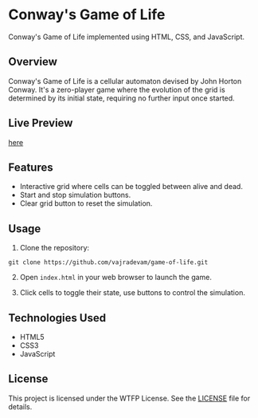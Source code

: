 # Conway's Game of Life

Conway's Game of Life implemented using HTML, CSS, and JavaScript.

## Overview

Conway's Game of Life is a cellular automaton devised by John Horton Conway. It's a zero-player game where the evolution of the grid is determined by its initial state, requiring no further input once started.

## Live Preview
[here](https://games-of-lives.netlify.app/)

## Features

- Interactive grid where cells can be toggled between alive and dead.
- Start and stop simulation buttons.
- Clear grid button to reset the simulation.

## Usage

1. Clone the repository:

```git clone https://github.com/vajradevam/game-of-life.git```

2. Open `index.html` in your web browser to launch the game.

3. Click cells to toggle their state, use buttons to control the simulation.

## Technologies Used

- HTML5
- CSS3
- JavaScript

## License

This project is licensed under the WTFP License. See the [LICENSE](LICENSE) file for details.
